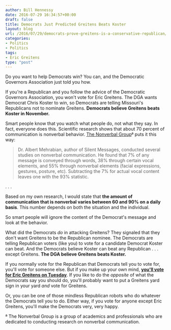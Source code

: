 ```yaml
---
author: Bill Hennessy
date: 2016-07-29 16:34:57+00:00
draft: false
title: Democrats Just Predicted Greitens Beats Koster
layout: blog
url: /2016/07/29/democrats-prove-greitens-is-a-conservative-republican/
categories:
- Politics
- Politics
tags:
- Eric Greitens
type: "post"
---
```


Do you want to help Democrats win? You can, and the Democratic Governors Association just told you how.

If you're a Republican and you follow the advice of the Democratic Governors Association, you won't vote for Eric Greitens. The DGA wants Democrat Chris Koster to win, so Democrats are telling Missouri's Republicans not to nominate Greitens. **Democrats believe Greitens beats Koster in November.**

Smart people know that you watch what people do, not what they say. In fact, everyone does this. Scientific research shows that about 70 percent of communication is nonverbal behavior. [The Nonverbal Group](https://www.nonverbalgroup.com/2011/08/how-much-of-communication-is-really-nonverbal)ª puts it this way:



> Dr. Albert Mehrabian, author of Silent Messages, conducted several studies on nonverbal communication. He found that 7% of any message is conveyed through words, 38% through certain vocal elements, and 55% through nonverbal elements (facial expressions, gestures, posture, etc). Subtracting the 7% for actual vocal content leaves one with the 93% statistic.

. . .

Based on my own research, I would state that **the amount of communication that is nonverbal varies between 60 and 90% on a daily basis**. This number depends on both the situation and the individual.



So smart people will ignore the content of the Democrat's message and look at the behavior.

What did the Democrats _do_ in attacking Greitens? They signaled that they don't want Greitens to be the Republican nominee. The Democrats are telling Republican voters (like you) to vote for a candidate Democrat Koster can beat. And the Democrats believe Koster can beat any Republican . . . except Greitens. **The DGA believe Greitens beats Koster.**

If you normally vote for the Republican that Democrats tell you to vote for, you'll vote for someone else. But if you make up your own mind, [**you'll vote for Eric Greitens on Tuesday**](https://ericgreitens.com/2016/07/29/breaking-eric-greitens-condemns-democrat-meddling-in-gop-primary-outside-of-mo-democratic-party-headquarters/). If you like to do the _opposite_ of what the Democrats say you should do, you'll probably want to put a Greitens yard sign in your yard _and_ vote for Greitens.

Or, you can be one of those mindless Republican robots who do whatever the Democrats tell you to do. Either way, if you vote for anyone except Eric Greitens, you'll make the Democrats very, very happy.

ª The Nonverbal Group is a group of academics and professionals who are dedicated to conducting research on nonverbal communication.

